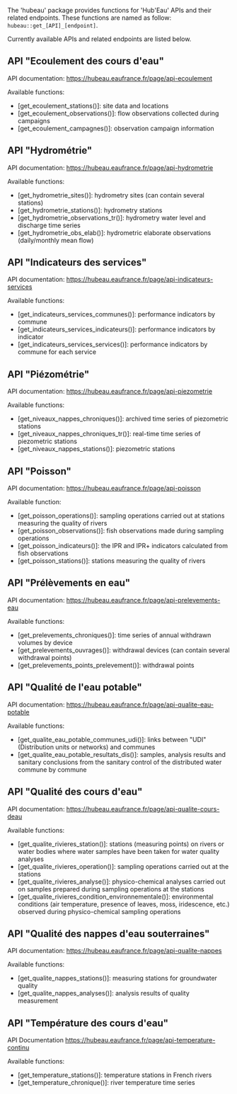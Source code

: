 The 'hubeau' package provides functions for 'Hub'Eau' APIs and their related endpoints.
These functions are named as follow: `hubeau::get_[API]_[endpoint]`.

Currently available APIs and related endpoints are listed below.

## API "Ecoulement des cours d'eau"

API documentation: <https://hubeau.eaufrance.fr/page/api-ecoulement>

Available functions:

- [get_ecoulement_stations()]: site data and locations
- [get_ecoulement_observations()]: flow observations collected during campaigns
- [get_ecoulement_campagnes()]: observation campaign information

## API "Hydrométrie"

API documentation: <https://hubeau.eaufrance.fr/page/api-hydrometrie>

Available functions:

- [get_hydrometrie_sites()]: hydrometry sites (can contain several stations)
- [get_hydrometrie_stations()]: hydrometry stations
- [get_hydrometrie_observations_tr()]: hydrometry water level and discharge time series
- [get_hydrometrie_obs_elab()]: hydrometric elaborate observations (daily/monthly mean flow)

## API "Indicateurs des services"

API documentation: <https://hubeau.eaufrance.fr/page/api-indicateurs-services>

Available functions:

- [get_indicateurs_services_communes()]: performance indicators by commune
- [get_indicateurs_services_indicateurs()]: performance indicators by indicator
- [get_indicateurs_services_services()]: performance indicators by commune for each service

## API "Piézométrie"

API documentation: <https://hubeau.eaufrance.fr/page/api-piezometrie>

Available functions:

- [get_niveaux_nappes_chroniques()]: archived time series of piezometric stations
- [get_niveaux_nappes_chroniques_tr()]: real-time time series of piezometric stations
- [get_niveaux_nappes_stations()]: piezometric stations

## API "Poisson"

API documentation: <https://hubeau.eaufrance.fr/page/api-poisson>

Available function:

- [get_poisson_operations()]: sampling operations carried out at stations measuring the quality of rivers
- [get_poisson_observations()]: fish observations made during sampling operations
- [get_poisson_indicateurs()]: the IPR and IPR+ indicators calculated from fish observations
- [get_poisson_stations()]: stations measuring the quality of rivers

## API "Prélèvements en eau"

API documentation: <https://hubeau.eaufrance.fr/page/api-prelevements-eau>

Available functions:

- [get_prelevements_chroniques()]: time series of annual withdrawn volumes by device
- [get_prelevements_ouvrages()]: withdrawal devices (can contain several withdrawal points)
- [get_prelevements_points_prelevement()]: withdrawal points

## API "Qualité de l'eau potable"

API documentation: <https://hubeau.eaufrance.fr/page/api-qualite-eau-potable>

Available functions:

- [get_qualite_eau_potable_communes_udi()]: links between "UDI" (Distribution units 
  or networks) and communes
- [get_qualite_eau_potable_resultats_dis()]: samples, analysis results and sanitary 
  conclusions from the sanitary control of the distributed water commune by commune
  
## API "Qualité des cours d'eau"

API documentation: <https://hubeau.eaufrance.fr/page/api-qualite-cours-deau>

Available functions:

- [get_qualite_rivieres_station()]: stations (measuring points) on rivers or water bodies where water samples have been taken for water quality analyses
- [get_qualite_rivieres_operation()]: sampling operations carried out at the stations
- [get_qualite_rivieres_analyse()]: physico-chemical analyses carried out on samples prepared during sampling operations at the stations
- [get_qualite_rivieres_condition_environnementale()]: environmental conditions (air temperature, presence of leaves, moss, iridescence, etc.) observed during physico-chemical sampling operations

## API "Qualité des nappes d'eau souterraines"

API documentation: <https://hubeau.eaufrance.fr/page/api-qualite-nappes>

Available functions:

- [get_qualite_nappes_stations()]: measuring stations for groundwater quality
- [get_qualite_nappes_analyses()]: analysis results of quality measurement

## API "Température des cours d'eau"

API Documentation <https://hubeau.eaufrance.fr/page/api-temperature-continu>

Available functions:

- [get_temperature_stations()]: temperature stations in French rivers
- [get_temperature_chronique()]: river temperature time series
